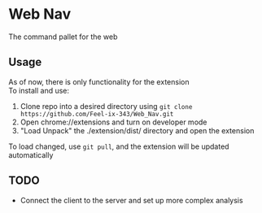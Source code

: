 # Web Nav
The command pallet for the web
## Usage
As of now, there is only functionality for the extension <br>
To install and use:
1. Clone repo into a desired directory using `git clone https://github.com/Feel-ix-343/Web_Nav.git`
2. Open chrome://extensions and turn on developer mode
3. "Load Unpack" the ./extension/dist/ directory and open the extension

To load changed, use `git pull`, and the extension will be updated automatically
## TODO
- Connect the client to the server and set up more complex analysis
